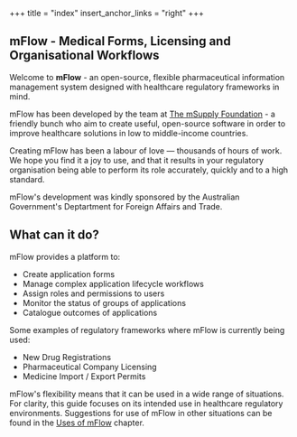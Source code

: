 +++
title = "index"
insert_anchor_links = "right"
+++

## mFlow - Medical Forms, Licensing and Organisational Workflows

Welcome to **mFlow** - an open-source, flexible pharmaceutical information management system designed with healthcare regulatory frameworks in mind.  

mFlow has been developed by the team at [The mSupply Foundation](https://msupply.foundation/about) - a friendly bunch who aim to create useful, open-source software in order to improve healthcare solutions in low to middle-income countries. 

Creating mFlow has been a labour of love — thousands of hours of work. We hope you find it a joy to use, and that it results in your regulatory organisation being able to perform its role accurately, quickly and to a high standard.

mFlow's development was kindly sponsored by the Australian Government's Deptartment for Foreign Affairs and Trade.

## What can it do?

mFlow provides a platform to:

- Create application forms
- Manage complex application lifecycle workflows
- Assign roles and permissions to users
- Monitor the status of groups of applications
- Catalogue outcomes of applications

Some examples of regulatory frameworks where mFlow is currently being used: 

- New Drug Registrations
- Pharmaceutical Company Licensing
- Medicine Import / Export Permits

mFlow's flexibility means that it can be used in a wide range of situations. For clarity, this guide focuses on its intended use in healthcare regulatory environments. Suggestions for use of mFlow in other situations can be found in the [Uses of mFlow](/getting-started/uses-for-mflow/) chapter.
